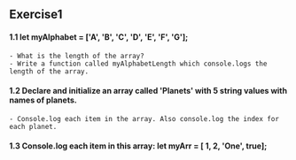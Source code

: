 ## Exercise1

#### 1.1 let myAlphabet = ['A', 'B', 'C', 'D', 'E', 'F', 'G'];
    - What is the length of the array?
    - Write a function called myAlphabetLength which console.logs the length of the array.

#### 1.2 Declare and initialize an array called 'Planets' with 5 string values with names of planets. 
    - Console.log each item in the array. Also console.log the index for each planet.


#### 1.3 Console.log each item in this array: let myArr = [ 1, 2, 'One', true]; 
   		



